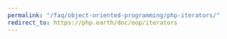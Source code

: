 ```yaml
---
permalink: "/faq/object-oriented-programming/php-iterators/"
redirect_to: https://php.earth/doc/oop/iterators
---
```

